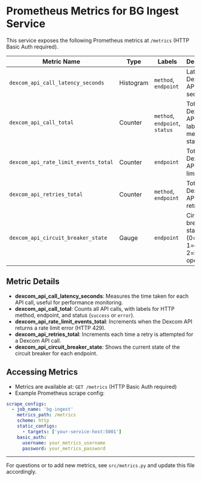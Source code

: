 # Prometheus Metrics for BG Ingest Service

This service exposes the following Prometheus metrics at `/metrics` (HTTP Basic Auth required).

| Metric Name                        | Type      | Labels                        | Description                                               |
|-------------------------------------|-----------|-------------------------------|-----------------------------------------------------------|
| `dexcom_api_call_latency_seconds`   | Histogram | `method`, `endpoint`          | Latency of Dexcom API calls in seconds                    |
| `dexcom_api_call_total`             | Counter   | `method`, `endpoint`, `status`| Total Dexcom API calls, labeled by method and status      |
| `dexcom_api_rate_limit_events_total`| Counter   | `endpoint`                    | Total Dexcom API rate limit events                        |
| `dexcom_api_retries_total`          | Counter   | `method`, `endpoint`          | Total Dexcom API request retries                          |
| `dexcom_api_circuit_breaker_state`  | Gauge     | `endpoint`                    | Circuit breaker state (0=closed, 1=open, 2=half-open)     |

## Metric Details

- **dexcom_api_call_latency_seconds**: Measures the time taken for each API call, useful for performance monitoring.
- **dexcom_api_call_total**: Counts all API calls, with labels for HTTP method, endpoint, and status (`success` or `error`).
- **dexcom_api_rate_limit_events_total**: Increments when the Dexcom API returns a rate limit error (HTTP 429).
- **dexcom_api_retries_total**: Increments each time a retry is attempted for a Dexcom API call.
- **dexcom_api_circuit_breaker_state**: Shows the current state of the circuit breaker for each endpoint.

## Accessing Metrics

- Metrics are available at: `GET /metrics` (HTTP Basic Auth required)
- Example Prometheus scrape config:

```yaml
scrape_configs:
  - job_name: 'bg-ingest'
    metrics_path: /metrics
    scheme: http
    static_configs:
      - targets: ['your-service-host:5001']
    basic_auth:
      username: your_metrics_username
      password: your_metrics_password
```

---

For questions or to add new metrics, see `src/metrics.py` and update this file accordingly. 